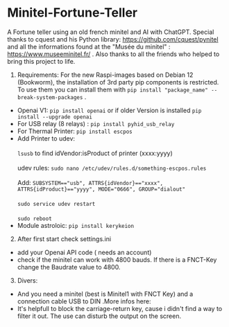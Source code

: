 # Minitel-Fortune-Teller
A Fortune teller using an old french minitel and AI with ChatGPT. Special thanks to cquest and his Python library: https://github.com/cquest/pynitel and all the informations found at the "Musée du minitel" : https://www.museeminitel.fr/ . Also thanks to all the friends who helped to bring this project to life.

1.  Requirements: For the new Raspi-images based on Debian 12 (Bookworm), the installation of 3rd party pip components is restricted. To use them you can install them with `pip install "package_name" --break-system-packages` .
  -  Openai V1: `pip install openai` or if older Version is installed `pip install --upgrade openai`
  -  For USB relay (8 relays) : `pip install pyhid_usb_relay`
  -  For Thermal Printer: `pip install escpos`
  -  Add Printer to udev:<br>     
    `lsusb` to find idVendor:isProduct  of printer (xxxx:yyyy) <br>     
    udev rules: `sudo nano /etc/udev/rules.d/something-escpos.rules` <br>           
    Add: `SUBSYSTEM=="usb", ATTRS{idVendor}=="xxxx", ATTRS{idProduct}=="yyyy", MODE="0666", GROUP="dialout"`<br>     
    `sudo service udev restart`<br>     
    `sudo reboot`
  -  Module astroloic: `pip install kerykeion`
2.  After first start check  settings.ini
  -  add your Openai API code ( needs an account)
  -  check if the minitel can work with 4800 bauds. If there is a FNCT-Key change the Baudrate value to 4800.
3.  Divers:
  - And you need a minitel (best is Minitel1 with FNCT Key) and a connection cable USB to DIN .More infos here:
  - It's helpfull to block the carriage-return key, cause i didn't find a way to filter it out. The use can disturb the output on the screen.
